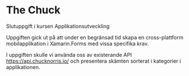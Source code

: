# The Chuck
Slutuppgift i kursen Applikationsutveckling

Uppgiften gick ut på att under en begränsad tid skapa en cross-plattform mobilapplikation i Xamarin.Forms med vissa specifika krav.

I uppgiften skulle vi använda oss av existerande API https://api.chucknorris.io/ och presentera skämten sorterat i kategorier i applikationen.
